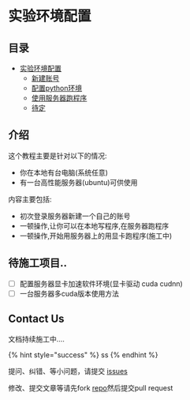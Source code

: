 # 实验环境配置

## 目录

* [实验环境配置](https://github.com/mingxiansen/gitbook/tree/597f5e3caf744015af1b37651bea13ed32d048fc/doc/page1/doc/page1/README.md)
  * [新建账号](https://github.com/mingxiansen/gitbook/tree/597f5e3caf744015af1b37651bea13ed32d048fc/doc/page1/doc/page1/page1-1.md)
  * [配置python环境](https://github.com/mingxiansen/gitbook/tree/597f5e3caf744015af1b37651bea13ed32d048fc/doc/page1/doc/part1/page1-2.md)
  * [使用服务器跑程序](https://github.com/mingxiansen/gitbook/tree/597f5e3caf744015af1b37651bea13ed32d048fc/doc/page1/doc/part1/page1-3.md)
  * [待定](https://github.com/mingxiansen/gitbook/tree/597f5e3caf744015af1b37651bea13ed32d048fc/doc/page1/doc/part1/page1-4.md)

## 介绍

这个教程主要是针对以下的情况:

* 你在本地有台电脑\(系统任意\)
* 有一台高性能服务器\(ubuntu\)可供使用

内容主要包括:

* 初次登录服务器新建一个自己的账号
* 一顿操作,让你可以在本地写程序,在服务器跑程序
* 一顿操作,开始用服务器上的用显卡跑程序\(施工中\)

## 待施工项目..

* [ ] 配置服务器显卡加速软件环境\(显卡驱动 cuda cudnn\)
* [ ] 一台服务器多cuda版本使用方法

## Contact Us

文档持续施工中....

{% hint style="success" %}
ss
{% endhint %}

提问、纠错、等小问题，请提交 [issues](https://github.com/mingxiansen/gitbook/issues)

修改、提交文章等请先fork [repo](https://github.com/mingxiansen/gitbook)然后提交pull request

